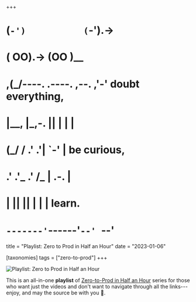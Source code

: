 +++
#   (`-')           (`-').->
#   ( OO).->        (OO )__
# ,(_/----. .----. ,--. ,'-' doubt everything,
# |__,    |\_,-.  ||  | |  |
#  (_/   /    .' .'|  `-'  | be curious,
#  .'  .'_  .'  /_ |  .-.  |
# |       ||      ||  | |  | learn.
# `-------'`------'`--' `--'

title = "Playlist: Zero to Prod in Half an Hour"
date = "2023-01-06"

[taxonomies]
tags = ["zero-to-prod"]
+++

![Playlist: Zero to Prod in Half an Hour](/images/size/w1200/2024/03/time.png)

This is an all-in-one **playlist**
of [Zero-to-Prod in Half an Hour](@/zero-to-prod/_index.md)
series for those who want just the videos and don't want to navigate through all
the links---enjoy, and may the source be with you 🦄.
